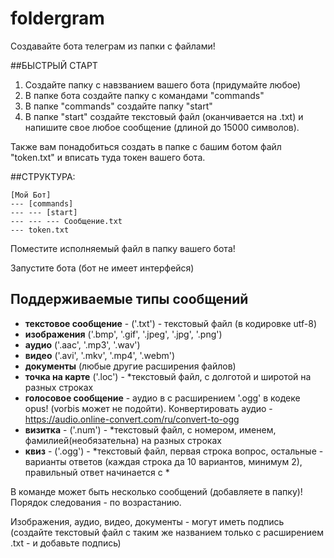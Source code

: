 # foldergram
Создавайте бота телеграм из папки с файлами!

##БЫСТРЫЙ СТАРТ

1. Создайте папку с навзванием вашего бота (придумайте любое)
2. В папке бота создайте папку с командами "commands"
3. В папке "commands" создайте папку "start"
4. В папке "start" создайте текстовый файл (оканчивается на .txt) и напишите свое любое сообщение (длиной до 15000 символов).

Также вам понадобиться создать в папке с башим ботом файл "token.txt" и вписать туда токен вашего бота.

##СТРУКТУРА:
```
[Мой Бот]
--- [commands]
--- --- [start]
--- --- --- Сообщение.txt
--- token.txt
```
Поместите исполняемый файл в папку вашего бота!

Запустите бота (бот не имеет интерфейся)

## Поддерживаемые типы сообщений
- **текстовое сообщение** - ('.txt') - текстовый файл (в кодировке utf-8)
- **изображения** ('.bmp', '.gif', '.jpeg', '.jpg', '.png')
- **аудио** ('.aac', '.mp3', '.wav')
- **видео** ('.avi', '.mkv', '.mp4', '.webm')
- **документы** (любые другие расширения файлов)
- **точка на карте** ('.loc') - *текстовый файл, с долготой и широтой на разных строках
- **голосовое сообщение** - аудио в с расширением '.ogg' в кодеке opus! (vorbis может не подойти). Конвертировать аудио - https://audio.online-convert.com/ru/convert-to-ogg
- **визитка** - ('.num') - *текстовый файл, c номером, именем, фамилией(необязательна) на разных строках
- **квиз** - ('.ogg') - *текстовый файл, первая строка вопрос, остальные - варианты ответов (каждая строка да 10 вариантов, минимум 2), правильный ответ начинается с *

В команде может быть несколько сообщений (добавляете в папку)! Порядок следования - по возрастанию.

Изображения, аудио, видео, документы - могут иметь подпись (создайте текстовый файл с таким же названием только с расширением .txt - и добавьте подпись)
